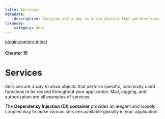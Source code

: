 ```yaml
---
title: Services
metadata:
    description: Services are a way to allow objects that perform specific, commonly used functions to be reused throughout your application. Mail, logging, and authorization are all examples of services.
taxonomy:
    category: docs
---
```

[plugin:content-inject](/modular/_update5.0)

#### Chapter 15

# Services

Services are a way to allow objects that perform specific, commonly used functions to be reused throughout your application. Mail, logging, and authorization are all examples of services.

The **Dependency Injection (DI) container** provides an elegant and loosely coupled way to make various services available globally in your application.
